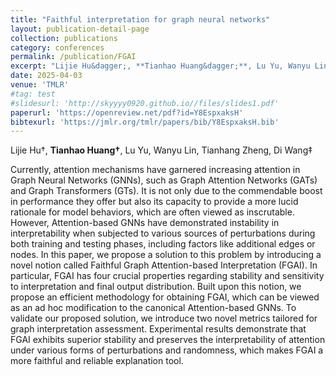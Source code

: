 ```yaml
---
title: "Faithful interpretation for graph neural networks"
layout: publication-detail-page
collection: publications
category: conferences
permalink: /publication/FGAI
excerpt: "Lijie Hu&dagger;, **Tianhao Huang&dagger;**, Lu Yu, Wanyu Lin, Tianhang Zheng, Di Wang&Dagger;"
date: 2025-04-03
venue: 'TMLR'
#tag: test
#slidesurl: 'http://skyyyy0920.github.io//files/slides1.pdf'
paperurl: 'https://openreview.net/pdf?id=Y8EspxaksH'
bibtexurl: 'https://jmlr.org/tmlr/papers/bib/Y8EspxaksH.bib'
---
```

Lijie Hu&dagger;, **Tianhao Huang&dagger;**, Lu Yu, Wanyu Lin, Tianhang Zheng, Di Wang&Dagger;

Currently, attention mechanisms have garnered increasing attention in Graph Neural Networks (GNNs), such as Graph Attention Networks (GATs) and Graph Transformers (GTs). It is not only due to the commendable boost in performance they offer but also its capacity to provide a more lucid rationale for model behaviors, which are often viewed as inscrutable. However, Attention-based GNNs have demonstrated instability in interpretability when subjected to various sources of perturbations during both training and testing phases, including factors like additional edges or nodes. In this paper, we propose a solution to this problem by introducing a novel notion called Faithful Graph Attention-based Interpretation (FGAI). In particular, FGAI has four crucial properties regarding stability and sensitivity to interpretation and final output distribution. Built upon this notion, we propose an efficient methodology for obtaining FGAI, which can be viewed as an ad hoc modification to the canonical Attention-based GNNs. To validate our proposed solution, we introduce two novel metrics tailored for graph interpretation assessment. Experimental results demonstrate that FGAI exhibits superior stability and preserves the interpretability of attention under various forms of perturbations and randomness, which makes FGAI a more faithful and reliable explanation tool.